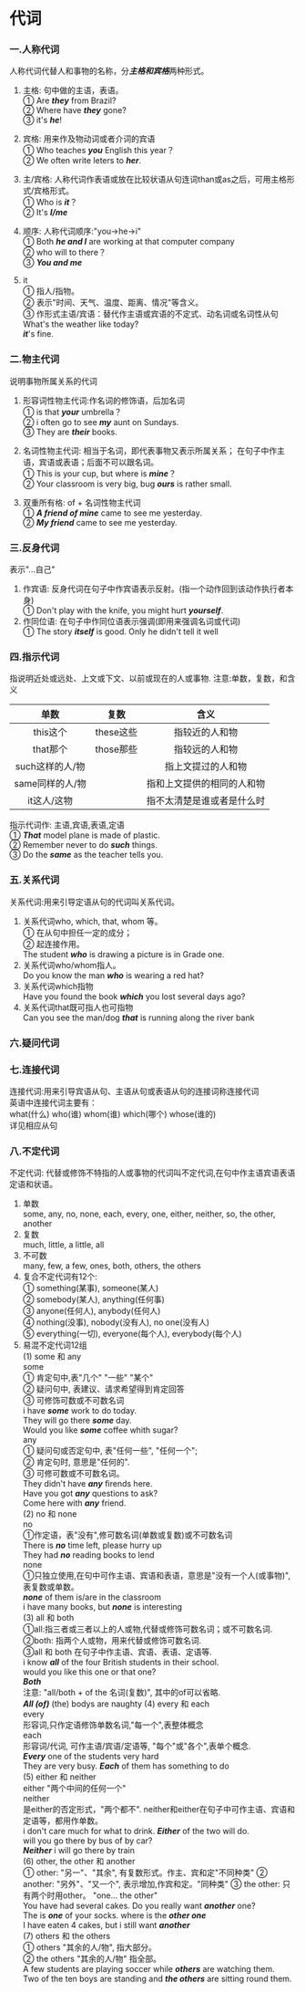 # 代词  
### 一.人称代词
人称代词代替人和事物的名称，分***主格和宾格***两种形式。
1. 主格: 句中做的主语，表语。  
① Are ***they*** from Brazil?  
② Where have ***they*** gone?  
③ it's ***he***!

2. 宾格: 用来作及物动词或者介词的宾语  
① Who teaches ***you*** English this year？  
② We often write leters to ***her***.

3. 主/宾格: 人称代词作表语或放在比较状语从句连词than或as之后，可用主格形式/宾格形式。  
① Who is ***it***？  
② It's ***I/me***

4. 顺序: 人称代词顺序:"you->he->i"  
① Both ***he and I*** are working at that computer company  
② who will to there？  
③ ***You and me***
   
5. it  
① 指人/指物。  
② 表示"时间、天气、温度、距离、情况"等含义。  
③ 作形式主语/宾语：替代作主语或宾语的不定式、动名词或名词性从句
What's the weather like today?  
***it***'s fine.

### 二.物主代词  
说明事物所属关系的代词
1. 形容词性物主代词:作名词的修饰语，后加名词  
① is that ***your*** umbrella？  
② i often go to see ***my***  aunt on Sundays.  
③ They are ***their*** books.

2. 名词性物主代词: 相当于名词，即代表事物又表示所属关系； 在句子中作主语，宾语或表语；后面不可以跟名词。  
① This is your cup, but where is ***mine***？  
② Your classroom is very big, bug ***ours*** is rather small.

3. 双重所有格: of + 名词性物主代词  
① ***A friend of mine*** came to see me yesterday.  
② ***My friend*** came to see me yesterday.

### 三.反身代词  
表示"...自己"
1. 作宾语: 反身代词在句子中作宾语表示反射。(指一个动作回到该动作执行者本身)  
① Don't play with the knife, you might hurt  ***yourself***.
2. 作同位语: 在句子中作同位语表示强调(即用来强调名词或代词)  
① The story ***itself*** is good. Only he didn't tell it well

### 四.指示代词
指说明近处或远处、上文或下文、以前或现在的人或事物.  注意:单数，复数，和含义

|单数|复数|含义|
| :------: | :------: | :------: |
|this这个|these这些|指较近的人和物|
|that那个|those那些|指较远的人和物|
|such这样的人/物| |指上文提过的人和物|
|same同样的人/物| |指和上文提供的相同的人和物|
|it这人/这物| |指不太清楚是谁或者是什么时|

指示代词作: 主语,宾语,表语,定语  
① ***That*** model plane is made of plastic.  
② Remember never to do ***such*** things.  
③ Do the ***same*** as the teacher tells you.

### 五.关系代词
关系代词:用来引导定语从句的代词叫关系代词。
1. 关系代词who, which, that, whom 等。  
① 在从句中担任一定的成分；  
② 起连接作用。  
The student ***who*** is drawing a picture is in Grade one.  
2. 关系代词who/whom指人。  
Do you know the man ***who*** is wearing a red hat?   
3. 关系代词which指物  
Have you found the book ***which*** you lost several days ago?
4. 关系代词that既可指人也可指物  
Can you see the man/dog ***that*** is running along the river bank

### 六.疑问代词

### 七.连接代词
连接代词:用来引导宾语从句、主语从句或表语从句的连接词称连接代词  
英语中连接代词主要有：  
what(什么) who(谁) whom(谁) which(哪个) whose(谁的)  
详见相应从句  

### 八.不定代词
不定代词: 代替或修饰不特指的人或事物的代词叫不定代词,在句中作主语宾语表语定语和状语。
1. 单数  
some, any, no, none, each, every, one, either, neither, so, the other, another
2. 复数  
much, little, a little, all 
3. 不可数  
many, few, a few, ones, both, others, the others  
4. 复合不定代词有12个:  
① something(某事), someone(某人)  
② somebody(某人), anything(任何事)  
③ anyone(任何人), anybody(任何人)  
④ nothing(没事), nobody(没有人), no one(没有人)  
⑤ everything(一切), everyone(每个人), everybody(每个人) 
5. 易混不定代词12组  
(1) some 和 any  
some  
① 肯定句中,表"几个" "一些" "某个"  
② 疑问句中, 表建议、请求希望得到肯定回答  
③ 可修饰可数或不可数名词  
i have ***some*** work to do today.  
They will go there ***some*** day.  
Would you like ***some*** coffee whith sugar?  
any  
① 疑问句或否定句中, 表"任何一些", "任何一个";  
② 肯定句时, 意思是"任何的".  
③ 可修可数或不可数名词。  
They didn't have ***any*** firends here.  
Have you got ***any*** questions to ask?  
Come here with ***any*** friend.  
(2) no 和 none  
no  
①作定语，表"没有",修可数名词(单数或复数)或不可数名词  
There is ***no*** time left, please hurry up  
They had ***no*** reading books to lend  
none  
①只独立使用,在句中可作主语、宾语和表语，意思是"没有一个人(或事物)",表复数或单数。  
***none*** of them is/are in the classroom  
i have many books, but ***none*** is interesting  
(3) all 和 both  
①all:指三者或三者以上的人或物,代替或修饰可数名词；或不可数名词.    
②both: 指两个人或物，用来代替或修饰可数名词.  
③all 和 both 在句子中作主语、宾语、表语、定语等.  
i know ***all*** of the four British students in their school.  
would you like this one or that one?  
***Both***   
注意: "all/both + of the 名词(复数)", 其中的of可以省略.  
***All (of)*** (the) bodys are naughty 
(4) every 和 each  
every  
形容词,只作定语修饰单数名词,"每一个",表整体概念  
each  
形容词/代词, 可作主语/宾语/定语等, "每个"或"各个",表单个概念.  
***Every*** one of the students very hard  
They are very busy. ***Each*** of them has something to do  
(5) either 和 neither  
either
"两个中间的任何一个"  
neither  
是either的否定形式，"两个都不".
neither和either在句子中可作主语、宾语和定语等，都用作单数。   
i don't care much for what to drink. ***Either*** of the two will do.  
will you go there by bus of by car?  
***Neither*** i will go there by train  
(6) other, the other 和 another  
① other: "另一"、"其余", 有复数形式。作主、宾和定"不同种类"
② another: "另外"、"又一个", 表示增加,作宾和定。"同种类"
③ the other: 只有两个时用other。 "one... the other"  
You have had several cakes. Do you really want ***another*** one?  
The is ***one*** of your socks. where is the ***other one***  
I have eaten 4 cakes, but i still want ***another***  
(7) others 和 the others  
① others "其余的人/物", 指大部分。  
② the others "其余的人/物" 指全部。  
A few students are playing soccer while ***others*** are watching them.  
Two of the ten boys are standing and ***the others*** are sitting round them.  




